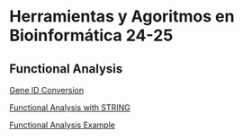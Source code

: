 
# Herramientas y Agoritmos en Bioinformática 24-25
## Functional Analysis
[Gene ID Conversion](https://amoyag.github.io/HAB_24-25/GeneID_Conversion)


[Functional Analysis with STRING](https://github.com/amoyag/HAB_24-25/blob/main/funct_anal-stringdb.ipynb)

[Functional Analysis Example](https://github.com/amoyag/HAB_24-25/blob/main/funct_anal-example.ipynb)

